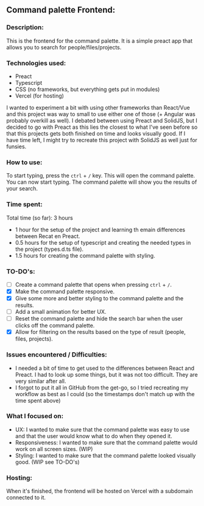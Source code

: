 ## Command palette Frontend:

### Description:
This is the frontend for the command palette. It is a simple preact app that allows you to search for people/files/projects.

### Technologies used:
- Preact
- Typescript
- CSS (no frameworks, but everything gets put in modules)
- Vercel (for hosting)

I wanted to experiment a bit with using other frameworks than React/Vue and this project was way to small to use either one of those (+ Angular was probably overkill as well).
I debated between using Preact and SolidJS, but I decided to go with Preact as this lies the closest to what I've seen before so that this projects gets both finished on time and looks visually good.
If I have time left, I might try to recreate this project with SolidJS as well just for funsies.

### How to use:
To start typing, press the `ctrl` + `/` key. This will open the command palette. You can now start typing. The command palette will show you the results of your search.

### Time spent:
Total time (so far): 3 hours
- 1 hour for the setup of the project and learning th emain differences between Recat en Preact.
- 0.5 hours for the setup of typescript and creating the needed types in the project (types.d.ts file).
- 1.5 hours for creating the command palette with styling.

### TO-DO's:
- [ ] Create a command palette that opens when pressing `ctrl` + `/`.
- [x] Make the command palette responsive.
- [x] Give some more and better styling to the command palette and the results.
- [ ] Add a small animation for better UX.
- [ ] Reset the command palette and hide the search bar when the user clicks off the command palette.
- [x] Allow for filtering on the results based on the type of result (people, files, projects).

### Issues encountered / Difficulties:
- I needed a bit of time to get used to the differences between React and Preact. I had to look up some things, but it was not too difficult. They are very similar after all.
- I forgot to put it all in GitHub from the get-go, so I tried recreating my workflow as best as I could (so the timestamps don't match up with the time spent above)

### What I focused on:
- UX: I wanted to make sure that the command palette was easy to use and that the user would know what to do when they opened it.
- Responsiveness: I wanted to make sure that the command palette would work on all screen sizes. (WIP)
- Styling: I wanted to make sure that the command palette looked visually good. (WIP see TO-DO's)

### Hosting:
When it's finished, the frontend will be hosted on Vercel with a subdomain connected to it.

